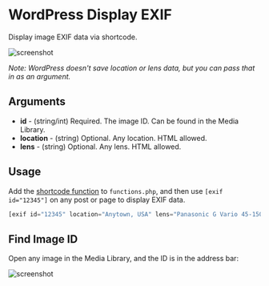 # WordPress Display EXIF

Display image EXIF data via shortcode.

![screenshot](https://dl.dropbox.com/s/rxc2lzpcqwkyiqh/Screenshot%202020-06-23%2020.41.48.png?dl=0)

*Note: WordPress doesn't save location or lens data, but you can pass that in as an argument.*

## Arguments

- **id** - (string/int) Required. The image ID. Can be found in the Media Library.
- **location** - (string) Optional. Any location. HTML allowed.
- **lens** - (string) Optional. Any lens. HTML allowed.

## Usage

Add the [shortcode function](https://github.com/gregrickaby/wordpress-display-exif/blob/master/exif.php) to `functions.php`, and then use `[exif id="12345"]` on any post or page to display EXIF data.

```php
[exif id="12345" location="Anytown, USA" lens="Panasonic G Vario 45-150mm"]
```

## Find Image ID

Open any image in the Media Library, and the ID is in the address bar: 

![screenshot](https://dl.dropbox.com/s/mlr21rhs7pu1l0e/Screenshot%202020-06-23%2020.44.22.png?dl=0)
